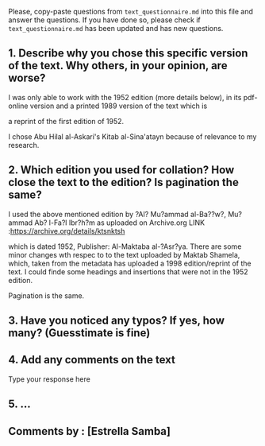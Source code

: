 

Please, copy-paste questions from `text_questionnaire.md` into this file and answer the questions.
If you have done so, please check if `text_questionnaire.md` has been updated and has new questions.


## 1. Describe why you chose this specific version of the text. Why others, in your opinion, are worse?

I was only able to work with the 1952 edition (more details below), in its pdf-online version and a printed 1989 version of the text which is

a reprint of the first edition of 1952.

I chose Abu Hilal al-Askari's Kitab al-Sina'atayn because of relevance to my research. 


## 2. Which edition you used for collation? How close the text to the edition? Is pagination the same?

I used the above mentioned edition by ?Al? Mu?ammad al-Ba??w?, Mu?ammad Ab? l-Fa?l Ibr?h?m as uploaded on Archive.org
LINK :https://archive.org/details/ktsnktsh

which is dated 1952, Publisher: Al-Maktaba al-?Asr?ya. 
There are some minor changes wth respec to to the text uploaded by Maktab Shamela, which, taken from the metadata
 has uploaded a 1998 edition/reprint of the text. I could finde some headings 
and insertions that were not in the 1952 edition.

Pagination is the same.

## 3. Have you noticed any typos? If yes, how many? (Guesstimate is fine)
  

## 4. Add any comments on the text

Type your response here

## 5. ...

## Comments by : [Estrella Samba]
